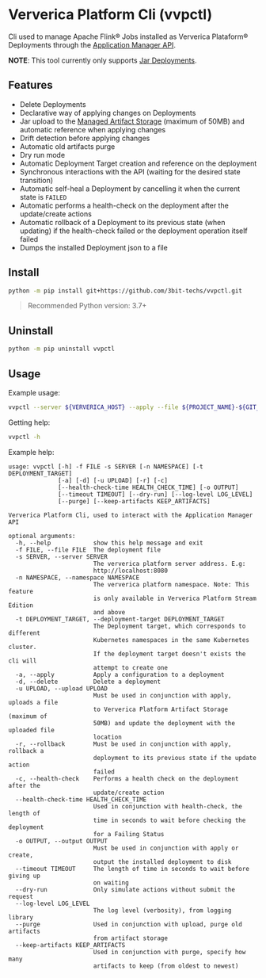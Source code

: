 # Ververica Platform Cli (vvpctl)

Cli used to manage Apache Flink® Jobs installed as Ververica Plataform® Deployments through the [Application Manager API](https://docs.ververica.com/user_guide/application_operations/rest_api.html).

**NOTE**: This tool currently only supports [Jar Deployments](https://docs.ververica.com/user_guide/application_operations/deployments/index.html).

## Features

* Delete Deployments
* Declarative way of applying changes on Deployments
* Jar upload to the [Managed Artifact Storage](https://docs.ververica.com/user_guide/application_operations/artifact_management/index.html) (maximum of 50MB) and automatic reference when applying changes
* Drift detection before applying changes
* Automatic old artifacts purge
* Dry run mode
* Automatic Deployment Target creation and reference on the deployment
* Synchronous interactions with the API (waiting for the desired state transition)
* Automatic self-heal a Deployment by cancelling it when the current state is `FAILED`
* Automatic performs a health-check on the deployment after the update/create actions
* Automatic rollback of a Deployment to its previous state (when updating) if the health-check failed or the deployment operation itself failed
* Dumps the installed Deployment json to a file

## Install

```bash
python -m pip install git+https://github.com/3bit-techs/vvpctl.git
```

>Recommended Python version: 3.7+

## Uninstall


```bash
python -m pip uninstall vvpctl
```

## Usage

Example usage:
```bash
vvpctl --server ${VERVERICA_HOST} --apply --file ${PROJECT_NAME}-${GIT_BRANCH}.json --upload ${JAR_FILE} --output target/${PROJECT_NAME}-${GIT_BRANCH}.json --purge --rollback --dry-run
```

Getting help:

```bash
vvpctl -h
```

Example help:

```text
usage: vvpctl [-h] -f FILE -s SERVER [-n NAMESPACE] [-t DEPLOYMENT_TARGET]
              [-a] [-d] [-u UPLOAD] [-r] [-c]
              [--health-check-time HEALTH_CHECK_TIME] [-o OUTPUT]
              [--timeout TIMEOUT] [--dry-run] [--log-level LOG_LEVEL]
              [--purge] [--keep-artifacts KEEP_ARTIFACTS]

Ververica Platform Cli, used to interact with the Application Manager API

optional arguments:
  -h, --help            show this help message and exit
  -f FILE, --file FILE  The deployment file
  -s SERVER, --server SERVER
                        The ververica platform server address. E.g:
                        http://localhost:8080
  -n NAMESPACE, --namespace NAMESPACE
                        The ververica platform namespace. Note: This feature
                        is only available in Ververica Platform Stream Edition
                        and above
  -t DEPLOYMENT_TARGET, --deployment-target DEPLOYMENT_TARGET
                        The Deployment target, which corresponds to different
                        Kubernetes namespaces in the same Kubernetes cluster.
                        If the deployment target doesn't exists the cli will
                        attempt to create one
  -a, --apply           Apply a configuration to a deployment
  -d, --delete          Delete a deployment
  -u UPLOAD, --upload UPLOAD
                        Must be used in conjunction with apply, uploads a file
                        to Ververica Platform Artifact Storage (maximum of
                        50MB) and update the deployment with the uploaded file
                        location
  -r, --rollback        Must be used in conjunction with apply, rollback a
                        deployment to its previous state if the update action
                        failed
  -c, --health-check    Performs a health check on the deployment after the
                        update/create action
  --health-check-time HEALTH_CHECK_TIME
                        Used in conjunction with health-check, the length of
                        time in seconds to wait before checking the deployment
                        for a Failing Status
  -o OUTPUT, --output OUTPUT
                        Must be used in conjunction with apply or create,
                        output the installed deployment to disk
  --timeout TIMEOUT     The length of time in seconds to wait before giving up
                        on waiting
  --dry-run             Only simulate actions without submit the request
  --log-level LOG_LEVEL
                        The log level (verbosity), from logging library
  --purge               Used in conjunction with upload, purge old artifacts
                        from artifact storage
  --keep-artifacts KEEP_ARTIFACTS
                        Used in conjunction with purge, specify how many
                        artifacts to keep (from oldest to newest)
```
